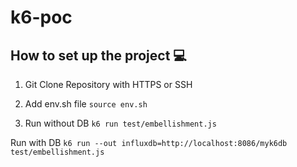 # k6-poc

## How to set up the project 💻

1. Git Clone Repository with HTTPS or SSH

2. Add env.sh file `source env.sh`

3. Run without DB `k6 run test/embellishment.js`

Run with DB `k6 run --out influxdb=http://localhost:8086/myk6db test/embellishment.js`
